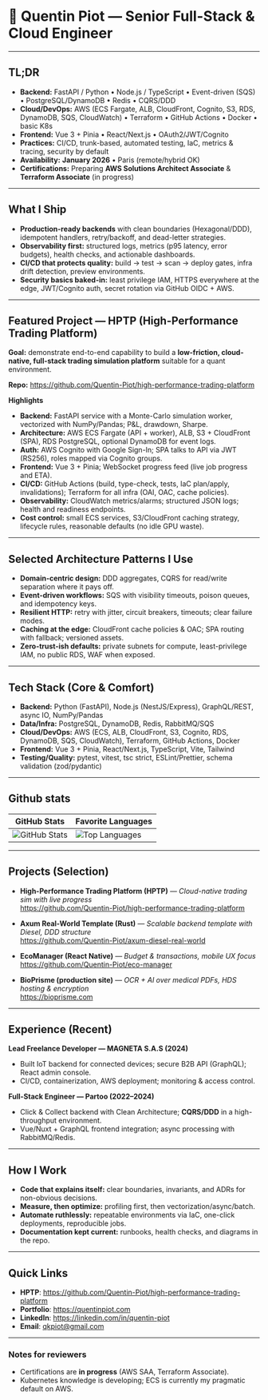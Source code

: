 # 👋 Quentin Piot — Senior Full-Stack & Cloud Engineer 

---

## TL;DR

- **Backend:** FastAPI / Python • Node.js / TypeScript • Event-driven (SQS) • PostgreSQL/DynamoDB • Redis • CQRS/DDD
- **Cloud/DevOps:** AWS (ECS Fargate, ALB, CloudFront, Cognito, S3, RDS, DynamoDB, SQS, CloudWatch) • Terraform • GitHub Actions • Docker • basic K8s
- **Frontend:** Vue 3 + Pinia • React/Next.js • OAuth2/JWT/Cognito
- **Practices:** CI/CD, trunk-based, automated testing, IaC, metrics & tracing, security by default
- **Availability:** **January 2026** • Paris (remote/hybrid OK)
- **Certifications:** Preparing **AWS Solutions Architect Associate** & **Terraform Associate** (in progress)

---

## What I Ship

- **Production-ready backends** with clean boundaries (Hexagonal/DDD), idempotent handlers, retry/backoff, and dead-letter strategies.
- **Observability first:** structured logs, metrics (p95 latency, error budgets), health checks, and actionable dashboards.
- **CI/CD that protects quality:** build → test → scan → deploy gates, infra drift detection, preview environments.
- **Security basics baked-in:** least privilege IAM, HTTPS everywhere at the edge, JWT/Cognito auth, secret rotation via GitHub OIDC + AWS.

---

## Featured Project — HPTP (High-Performance Trading Platform)

**Goal:** demonstrate end-to-end capability to build a **low-friction, cloud-native, full-stack trading simulation platform** suitable for a quant environment.

**Repo:** https://github.com/Quentin-Piot/high-performance-trading-platform

**Highlights**
- **Backend:** FastAPI service with a Monte-Carlo simulation worker, vectorized with NumPy/Pandas; P&L, drawdown, Sharpe.
- **Architecture:** AWS ECS Fargate (API + worker), ALB, S3 + CloudFront (SPA), RDS PostgreSQL, optional DynamoDB for event logs.
- **Auth:** AWS Cognito with Google Sign-In; SPA talks to API via JWT (RS256), roles mapped via Cognito groups.
- **Frontend:** Vue 3 + Pinia; WebSocket progress feed (live job progress and ETA).
- **CI/CD:** GitHub Actions (build, type-check, tests, IaC plan/apply, invalidations); Terraform for all infra (OAI, OAC, cache policies).
- **Observability:** CloudWatch metrics/alarms; structured JSON logs; health and readiness endpoints.
- **Cost control:** small ECS services, S3/CloudFront caching strategy, lifecycle rules, reasonable defaults (no idle GPU waste).
  
---

## Selected Architecture Patterns I Use

- **Domain-centric design:** DDD aggregates, CQRS for read/write separation where it pays off.
- **Event-driven workflows:** SQS with visibility timeouts, poison queues, and idempotency keys.
- **Resilient HTTP:** retry with jitter, circuit breakers, timeouts; clear failure modes.
- **Caching at the edge:** CloudFront cache policies & OAC; SPA routing with fallback; versioned assets.
- **Zero-trust-ish defaults:** private subnets for compute, least-privilege IAM, no public RDS, WAF when exposed.

---

## Tech Stack (Core & Comfort)

- **Backend:** Python (FastAPI), Node.js (NestJS/Express), GraphQL/REST, async IO, NumPy/Pandas
- **Data/Infra:** PostgreSQL, DynamoDB, Redis, RabbitMQ/SQS
- **Cloud/DevOps:** AWS (ECS, ALB, CloudFront, S3, Cognito, RDS, DynamoDB, SQS, CloudWatch), Terraform, GitHub Actions, Docker
- **Frontend:** Vue 3 + Pinia, React/Next.js, TypeScript, Vite, Tailwind
- **Testing/Quality:** pytest, vitest, tsc strict, ESLint/Prettier, schema validation (zod/pydantic)

---

## Github stats

<div align="center">

| GitHub Stats | Favorite Languages |
|--------------|--------------------|
| ![GitHub Stats](https://github-readme-stats.vercel.app/api?username=quentin-piot&show_icons=true&theme=dark&count_private=true&hide_rank=true) | ![Top Languages](https://github-readme-stats.vercel.app/api/top-langs/?username=quentin-piot&show_icons=true&theme=dark&layout=compact&langs_count=6&exclude_repo=portfolio-nextjs&hide=html,css,scss) |

</div>

---

## Projects (Selection)

- **High-Performance Trading Platform (HPTP)** — *Cloud-native trading sim with live progress*  
  https://github.com/Quentin-Piot/high-performance-trading-platform

- **Axum Real-World Template (Rust)** — *Scalable backend template with Diesel, DDD structure*  
  https://github.com/Quentin-Piot/axum-diesel-real-world

- **EcoManager (React Native)** — *Budget & transactions, mobile UX focus*  
  https://github.com/Quentin-Piot/eco-manager

- **BioPrisme (production site)** — *OCR + AI over medical PDFs, HDS hosting & encryption*  
  https://bioprisme.com

---

## Experience (Recent)

**Lead Freelance Developer — MAGNETA S.A.S (2024)**  
- Built IoT backend for connected devices; secure B2B API (GraphQL); React admin console.  
- CI/CD, containerization, AWS deployment; monitoring & access control.

**Full-Stack Engineer — Partoo (2022–2024)**  
- Click & Collect backend with Clean Architecture; **CQRS/DDD** in a high-throughput environment.  
- Vue/Nuxt + GraphQL frontend integration; async processing with RabbitMQ/Redis.

---

## How I Work

- **Code that explains itself:** clear boundaries, invariants, and ADRs for non-obvious decisions.
- **Measure, then optimize:** profiling first, then vectorization/async/batch.  
- **Automate ruthlessly:** repeatable environments via IaC, one-click deployments, reproducible jobs.  
- **Documentation kept current:** runbooks, health checks, and diagrams in the repo.

---

## Quick Links

- **HPTP**: https://github.com/Quentin-Piot/high-performance-trading-platform  
- **Portfolio**: https://quentinpiot.com  
- **LinkedIn**: https://linkedin.com/in/quentin-piot  
- **Email**: qkpiot@gmail.com

---

### Notes for reviewers
- Certifications are **in progress** (AWS SAA, Terraform Associate).  
- Kubernetes knowledge is developing; ECS is currently my pragmatic default on AWS.

